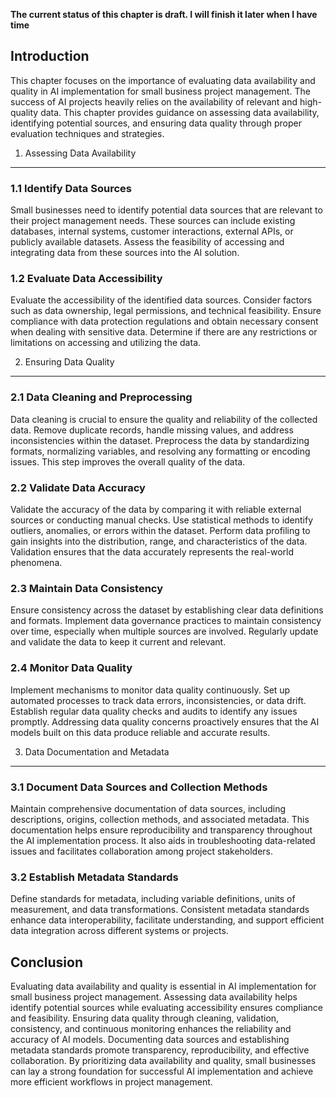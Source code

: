 **The current status of this chapter is draft. I will finish it later when I have time**

Introduction
------------

This chapter focuses on the importance of evaluating data availability and quality in AI implementation for small business project management. The success of AI projects heavily relies on the availability of relevant and high-quality data. This chapter provides guidance on assessing data availability, identifying potential sources, and ensuring data quality through proper evaluation techniques and strategies.

1. Assessing Data Availability
------------------------------

### 1.1 Identify Data Sources

Small businesses need to identify potential data sources that are relevant to their project management needs. These sources can include existing databases, internal systems, customer interactions, external APIs, or publicly available datasets. Assess the feasibility of accessing and integrating data from these sources into the AI solution.

### 1.2 Evaluate Data Accessibility

Evaluate the accessibility of the identified data sources. Consider factors such as data ownership, legal permissions, and technical feasibility. Ensure compliance with data protection regulations and obtain necessary consent when dealing with sensitive data. Determine if there are any restrictions or limitations on accessing and utilizing the data.

2. Ensuring Data Quality
------------------------

### 2.1 Data Cleaning and Preprocessing

Data cleaning is crucial to ensure the quality and reliability of the collected data. Remove duplicate records, handle missing values, and address inconsistencies within the dataset. Preprocess the data by standardizing formats, normalizing variables, and resolving any formatting or encoding issues. This step improves the overall quality of the data.

### 2.2 Validate Data Accuracy

Validate the accuracy of the data by comparing it with reliable external sources or conducting manual checks. Use statistical methods to identify outliers, anomalies, or errors within the dataset. Perform data profiling to gain insights into the distribution, range, and characteristics of the data. Validation ensures that the data accurately represents the real-world phenomena.

### 2.3 Maintain Data Consistency

Ensure consistency across the dataset by establishing clear data definitions and formats. Implement data governance practices to maintain consistency over time, especially when multiple sources are involved. Regularly update and validate the data to keep it current and relevant.

### 2.4 Monitor Data Quality

Implement mechanisms to monitor data quality continuously. Set up automated processes to track data errors, inconsistencies, or data drift. Establish regular data quality checks and audits to identify any issues promptly. Addressing data quality concerns proactively ensures that the AI models built on this data produce reliable and accurate results.

3. Data Documentation and Metadata
----------------------------------

### 3.1 Document Data Sources and Collection Methods

Maintain comprehensive documentation of data sources, including descriptions, origins, collection methods, and associated metadata. This documentation helps ensure reproducibility and transparency throughout the AI implementation process. It also aids in troubleshooting data-related issues and facilitates collaboration among project stakeholders.

### 3.2 Establish Metadata Standards

Define standards for metadata, including variable definitions, units of measurement, and data transformations. Consistent metadata standards enhance data interoperability, facilitate understanding, and support efficient data integration across different systems or projects.

Conclusion
----------

Evaluating data availability and quality is essential in AI implementation for small business project management. Assessing data availability helps identify potential sources while evaluating accessibility ensures compliance and feasibility. Ensuring data quality through cleaning, validation, consistency, and continuous monitoring enhances the reliability and accuracy of AI models. Documenting data sources and establishing metadata standards promote transparency, reproducibility, and effective collaboration. By prioritizing data availability and quality, small businesses can lay a strong foundation for successful AI implementation and achieve more efficient workflows in project management.
